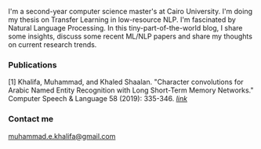 I'm a second-year computer science master's at Cairo University. I'm doing my thesis on Transfer Learning in low-resource NLP.
I'm fascinated by Natural Language Processing. 
In this tiny-part-of-the-world blog, I share some insights, discuss some recent ML/NLP papers and share my thoughts on current research trends.


### Publications 
[1] Khalifa, Muhammad, and Khaled Shaalan. "Character convolutions for Arabic Named Entity Recognition with Long Short-Term Memory Networks." Computer Speech & Language 58 (2019): 335-346.
[*link*](https://www.sciencedirect.com/science/article/pii/S0885230818301657?via%3Dihub)

### Contact me

[muhammad.e.khalifa@gmail.com](mailto:muhammad.e.khalifa@gmail.com)
